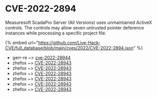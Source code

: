 # CVE-2022-2894

Measuresoft ScadaPro Server (All Versions) uses unmaintained ActiveX controls. The controls may allow seven untrusted pointer deference instances while processing a specific project file.

{% embed url="https://github.com/Live-Hack-CVE/full_database/blob/main/cves/2022/CVE-2022-2894.json" %}


* gerr-re ~> [cve-2022-28944](https://www.alice-snow.ru/2022/database/cve-2022-2894/cve-2022-28944-gerr-re)
* zhefox ~> [CVE-2022-28943](https://www.alice-snow.ru/2022/database/cve-2022-2894/cve-2022-28943-zhefox)
* zhefox ~> [CVE-2022-28943](https://www.alice-snow.ru/2022/database/cve-2022-2894/cve-2022-28943-zhefox)
* zhefox ~> [CVE-2022-28943](https://www.alice-snow.ru/2022/database/cve-2022-2894/cve-2022-28943-zhefox)
* zhefox ~> [CVE-2022-28943](https://www.alice-snow.ru/2022/database/cve-2022-2894/cve-2022-28943-zhefox)
* zhefox ~> [CVE-2022-28943](https://www.alice-snow.ru/2022/database/cve-2022-2894/cve-2022-28943-zhefox)
* zhefox ~> [CVE-2022-28943](https://www.alice-snow.ru/2022/database/cve-2022-2894/cve-2022-28943-zhefox)